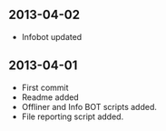 2013-04-02
----------

- Infobot updated

2013-04-01
----------

- First commit
- Readme added
- Offliner and Info BOT scripts added.
- File reporting script added.
